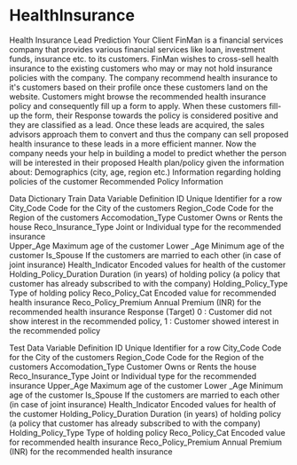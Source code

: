 # HealthInsurance
Health Insurance Lead Prediction Your Client FinMan is a financial services company that provides various financial services like loan, investment funds, insurance etc. to its customers. FinMan wishes to cross-sell health insurance to the existing customers who may or may not hold insurance policies with the company. The company recommend health insurance to it's customers based on their profile once these customers land on the website. Customers might browse the recommended health insurance policy and consequently fill up a form to apply. When these customers fill-up the form, their Response towards the policy is considered positive and they are classified as a lead.  Once these leads are acquired, the sales advisors approach them to convert and thus the company can sell proposed health insurance to these leads in a more efficient manner.  Now the company needs your help in building a model to predict whether the person will be interested in their proposed Health plan/policy given the information about:  Demographics (city, age, region etc.) Information regarding holding policies of the customer Recommended Policy Information


Data Dictionary
Train Data
Variable	Definition
ID	Unique Identifier for a row
City_Code	Code for the City of the customers
Region_Code	Code for the Region of the customers
Accomodation_Type	Customer Owns or Rents the house
Reco_Insurance_Type	Joint or Individual type for the recommended insurance  
Upper_Age	Maximum age of the customer 
Lower _Age	Minimum age of the customer
Is_Spouse	If the customers are married to each other
(in case of joint insurance) 
Health_Indicator
Encoded values for health of the customer
Holding_Policy_Duration	Duration (in years) of holding policy (a policy that customer has already subscribed to with the company)
Holding_Policy_Type
Type of holding policy
Reco_Policy_Cat	Encoded value for recommended health insurance
Reco_Policy_Premium	Annual Premium (INR) for the recommended health insurance
Response (Target)	0 : Customer did not show interest in the recommended policy,
1 : Customer showed interest in the recommended policy

Test Data
Variable	Definition
ID	Unique Identifier for a row
City_Code	Code for the City of the customers
Region_Code	Code for the Region of the customers
Accomodation_Type	Customer Owns or Rents the house
Reco_Insurance_Type	Joint or Individual type for the recommended insurance
Upper_Age	Maximum age of the customer 
Lower _Age	Minimum age of the customer
Is_Spouse	If the customers are married to each other
(in case of joint insurance) 
Health_Indicator
Encoded values for health of the customer
Holding_Policy_Duration	Duration (in years) of holding policy (a policy that customer has already subscribed to with the company)
Holding_Policy_Type
Type of holding policy
Reco_Policy_Cat	Encoded value for recommended health insurance
Reco_Policy_Premium	Annual Premium (INR) for the recommended health insurance
